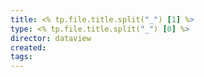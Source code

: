 ```yaml
---
title: <% tp.file.title.split("_") [1] %>
type: <% tp.file.title.split("_") [0] %>
director: dataview
created:
tags:
---
```

